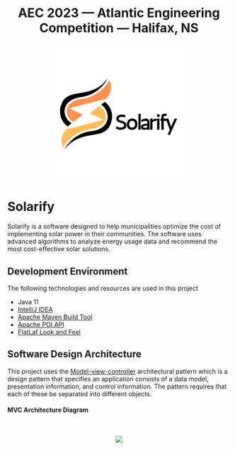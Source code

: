 # <p align="center">AEC 2023 — Atlantic Engineering Competition — Halifax, NS</p>

<p align="center"><img src="src/main/resources/assets/logo.svg" style="width: 300px;"/></p>

# Solarify
Solarify is a software designed to help municipalities optimize the cost of implementing solar power in their communities. The software uses advanced algorithms to analyze energy usage data and recommend the most cost-effective solar solutions.

## Development Environment
The following technologies and resources are used in this project
- Java 11
- [IntelliJ IDEA](https://www.jetbrains.com/idea/)
- [Apache Maven Build Tool](https://maven.apache.org/)
- [Apache POI API](https://poi.apache.org/)
- [FlatLaf Look and Feel](https://www.formdev.com/flatlaf/)

## Software Design Architecture
This project uses the [Model-view-controller](https://www.geeksforgeeks.org/mvc-design-pattern/) architectural pattern which is a design pattern that specifies an application consists of a data model, presentation information, and control information. The pattern requires that each of these be separated into different objects.

#### MVC Architecture Diagram
<br>
<p align="center"><img src="https://user-images.githubusercontent.com/97645707/204953265-c7b4b686-1dc3-464b-ac06-efca600a62db.png" width='300px'></p>

